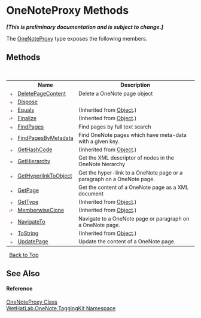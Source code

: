 # OneNoteProxy Methods
 _**\[This is preliminary documentation and is subject to change.\]**_

The <a href="a46a793f-b110-250f-657a-ecb64aa3bbf7">OneNoteProxy</a> type exposes the following members.


## Methods
&nbsp;<table><tr><th></th><th>Name</th><th>Description</th></tr><tr><td>![Public method](media/pubmethod.gif "Public method")</td><td><a href="eb54414c-b675-b8c7-52cb-8a1b20a063fc">DeletePageContent</a></td><td>
Delete a OneNote page object</td></tr><tr><td>![Public method](media/pubmethod.gif "Public method")</td><td><a href="53850f4a-b927-d889-684d-56f445ae3322">Dispose</a></td><td /></tr><tr><td>![Public method](media/pubmethod.gif "Public method")</td><td><a href="http://msdn2.microsoft.com/en-us/library/bsc2ak47" target="_blank">Equals</a></td><td> (Inherited from <a href="http://msdn2.microsoft.com/en-us/library/e5kfa45b" target="_blank">Object</a>.)</td></tr><tr><td>![Protected method](media/protmethod.gif "Protected method")</td><td><a href="http://msdn2.microsoft.com/en-us/library/4k87zsw7" target="_blank">Finalize</a></td><td> (Inherited from <a href="http://msdn2.microsoft.com/en-us/library/e5kfa45b" target="_blank">Object</a>.)</td></tr><tr><td>![Public method](media/pubmethod.gif "Public method")</td><td><a href="8c442671-8efd-a672-ceea-937a433060fb">FindPages</a></td><td>
Find pages by full text search</td></tr><tr><td>![Public method](media/pubmethod.gif "Public method")</td><td><a href="50dc4d9a-d2aa-3609-66e0-e0cd40592c5b">FindPagesByMetadata</a></td><td>
Find OneNote pages which have meta-data with a given key.</td></tr><tr><td>![Public method](media/pubmethod.gif "Public method")</td><td><a href="http://msdn2.microsoft.com/en-us/library/zdee4b3y" target="_blank">GetHashCode</a></td><td> (Inherited from <a href="http://msdn2.microsoft.com/en-us/library/e5kfa45b" target="_blank">Object</a>.)</td></tr><tr><td>![Public method](media/pubmethod.gif "Public method")</td><td><a href="54d1c7f4-0f0f-f45c-acac-06d3812ece1c">GetHierarchy</a></td><td>
Get the XML descriptor of nodes in the OneNote hierarchy</td></tr><tr><td>![Public method](media/pubmethod.gif "Public method")</td><td><a href="10c20de0-9533-d10b-6225-e24bea46fec2">GetHyperlinkToObject</a></td><td>
Get the hyper-link to a OneNote page or a paragraph on a OneNote page.</td></tr><tr><td>![Public method](media/pubmethod.gif "Public method")</td><td><a href="f048c84e-fc9c-69fa-f8c8-c3ce551d74ab">GetPage</a></td><td>
Get the content of a OneNote page as a XML document</td></tr><tr><td>![Public method](media/pubmethod.gif "Public method")</td><td><a href="http://msdn2.microsoft.com/en-us/library/dfwy45w9" target="_blank">GetType</a></td><td> (Inherited from <a href="http://msdn2.microsoft.com/en-us/library/e5kfa45b" target="_blank">Object</a>.)</td></tr><tr><td>![Protected method](media/protmethod.gif "Protected method")</td><td><a href="http://msdn2.microsoft.com/en-us/library/57ctke0a" target="_blank">MemberwiseClone</a></td><td> (Inherited from <a href="http://msdn2.microsoft.com/en-us/library/e5kfa45b" target="_blank">Object</a>.)</td></tr><tr><td>![Public method](media/pubmethod.gif "Public method")</td><td><a href="801aa71c-0dca-2a93-fb55-e4e7846dd1d5">NavigateTo</a></td><td>
Navigate to a OneNote page or paragraph on a OneNote page.</td></tr><tr><td>![Public method](media/pubmethod.gif "Public method")</td><td><a href="http://msdn2.microsoft.com/en-us/library/7bxwbwt2" target="_blank">ToString</a></td><td> (Inherited from <a href="http://msdn2.microsoft.com/en-us/library/e5kfa45b" target="_blank">Object</a>.)</td></tr><tr><td>![Public method](media/pubmethod.gif "Public method")</td><td><a href="24948e17-6399-0df8-0621-841f812bbdd8">UpdatePage</a></td><td>
Update the content of a OneNote page.</td></tr></table>&nbsp;
<a href="#onenoteproxy-methods">Back to Top</a>

## See Also


#### Reference
<a href="a46a793f-b110-250f-657a-ecb64aa3bbf7">OneNoteProxy Class</a><br /><a href="4e00c8ac-fc03-0e6d-d2fd-b2c7565a9aa0">WetHatLab.OneNote.TaggingKit Namespace</a><br />